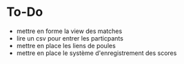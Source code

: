 # To-Do
- mettre en forme la view des matches
- lire un csv pour entrer les particpants
- mettre en place les liens de poules
- mettre en place le système d'enregistrement des scores
